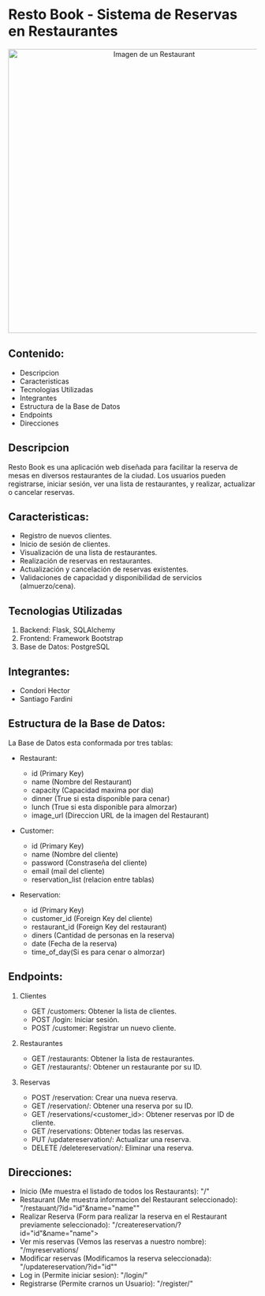 <h1>
  Resto Book - Sistema de Reservas en Restaurantes
</h1>
<div align="center">
    <img src="https://t4.ftcdn.net/jpg/02/94/26/33/360_F_294263329_1IgvqNgDbhmQNgDxkhlW433uOFuIDar4.jpg" title="Imagen de un Restaurant"
       style="width: 60vw; height: auto;" />
</div>
 <h2> Contenido: </h2>

- Descripcion
- Caracteristicas
- Tecnologias Utilizadas
- Integrantes
- Estructura de la Base de Datos
- Endpoints
- Direcciones

<h2> Descripcion </h2>

Resto Book es una aplicación web diseñada para facilitar la reserva de mesas en diversos restaurantes de la ciudad. Los usuarios pueden registrarse, iniciar sesión, ver una lista de restaurantes, y realizar, actualizar o cancelar reservas.

<h2> Caracteristicas:</h2>

- Registro de nuevos clientes.
- Inicio de sesión de clientes.
- Visualización de una lista de restaurantes.
- Realización de reservas en restaurantes.
- Actualización y cancelación de reservas existentes.
- Validaciones de capacidad y disponibilidad de servicios (almuerzo/cena).

<h2> Tecnologias Utilizadas </h2>

1. Backend: Flask, SQLAlchemy
2. Frontend: Framework Bootstrap
3. Base de Datos: PostgreSQL

<h2> Integrantes:</h2>

- Condori Hector 
- Santiago Fardini

<h2> Estructura de la Base de Datos: </h2>
  
  La Base de Datos esta conformada por tres tablas: 

  - Restaurant:
    - id (Primary Key)
    - name (Nombre del Restaurant)
    - capacity (Capacidad maxima por dia)
    - dinner (True si esta disponible para cenar)
    - lunch (True si esta disponible para almorzar)
    - image_url (Direccion URL de la imagen del Restaurant)

  - Customer:
    - id (Primary Key)
    - name (Nombre del cliente)
    - password (Constraseña del cliente)
    - email (mail del cliente)
    - reservation_list (relacion entre tablas)

  - Reservation:
    - id (Primary Key)
    - customer_id (Foreign Key del cliente)
    - restaurant_id (Foreign Key del restaurant)
    - diners (Cantidad de personas en la reserva)
    - date (Fecha de la reserva)
    - time_of_day(Si es para cenar o almorzar)

<h2> Endpoints: </h2>

1. Clientes
    - GET /customers: Obtener la lista de clientes.
    - POST /login: Iniciar sesión.
    - POST /customer: Registrar un nuevo cliente.

2. Restaurantes
    - GET /restaurants: Obtener la lista de restaurantes.
    - GET /restaurants/<id>: Obtener un restaurante por su ID.

3. Reservas
    - POST /reservation: Crear una nueva reserva.
    - GET /reservation/<id>: Obtener una reserva por su ID.
    - GET /reservations/<customer_id>: Obtener reservas por ID de cliente.
    - GET /reservations: Obtener todas las reservas.
    - PUT /updatereservation/<id>: Actualizar una reserva.
    - DELETE /deletereservation/<id>: Eliminar una reserva.

<h2> Direcciones: </h2>

- Inicio (Me muestra el listado de todos los Restaurants):
  "/"
- Restaurant (Me muestra informacion del Restaurant seleccionado):
  "/restauant/?id="id"&name="name""
- Realizar Reserva (Form para realizar la reserva en el Restaurant previamente seleccionado):
  "/createreservation/?id="id"&name="name">
- Ver mis reservas (Vemos las reservas a nuestro nombre):
  "/myreservations/
- Modificar reservas (Modificamos la reserva seleccionada):
  "/updatereservation/?id="id""
- Log in (Permite iniciar sesion):
  "/login/"
- Registrarse (Permite crarnos un Usuario):
  "/register/"



